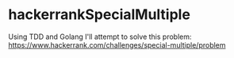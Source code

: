 # hackerrankSpecialMultiple
Using TDD and Golang I'll attempt to solve this problem: https://www.hackerrank.com/challenges/special-multiple/problem
